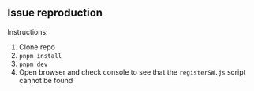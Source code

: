 ## Issue reproduction

Instructions:

1. Clone repo
2. `pnpm install`
3. `pnpm dev`
4. Open browser and check console to see that the `registerSW.js` script cannot be found
